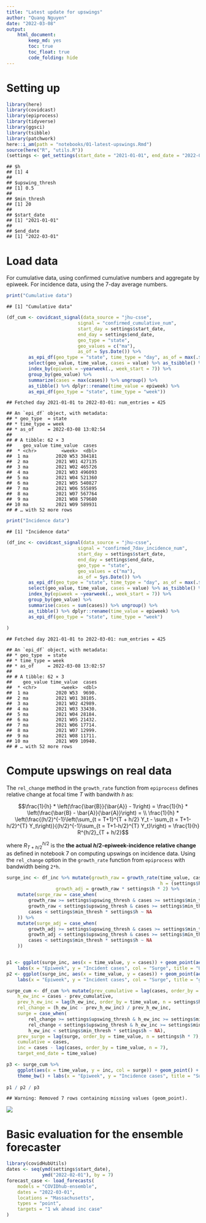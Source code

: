 ```yaml
---
title: "Latest update for upswings"
author: "Quang Nguyen"
date: "2022-03-08"
output:
    html_document:
        keep_md: yes
        toc: true
        toc_float: true
        code_folding: hide
---
```




# Setting up  

```r
library(here)
library(covidcast)
library(epiprocess)
library(tidyverse)
library(ggsci)
library(tsibble)
library(patchwork)
here::i_am(path = "notebooks/01-latest-upswings.Rmd")
source(here("R", "utils.R"))
(settings <- get_settings(start_date = "2021-01-01", end_date = "2022-03-01"))
```

```
## $h
## [1] 4
## 
## $upswing_thresh
## [1] 0.5
## 
## $min_thresh
## [1] 20
## 
## $start_date
## [1] "2021-01-01"
## 
## $end_date
## [1] "2022-03-01"
```
# Load data   

For cumulative data, using confirmed cumulative numbers and aggregate by epiweek. For incidence data, using the 7-day average numbers.  

```r
print("Cumulative data")
```

```
## [1] "Cumulative data"
```

```r
(df_cum <- covidcast_signal(data_source = "jhu-csse", 
                          signal = "confirmed_cumulative_num", 
                          start_day = settings$start_date, 
                          end_day = settings$end_date, 
                          geo_type = "state",
                          geo_values = c("ma"),
                          as_of = Sys.Date()) %>% 
        as_epi_df(geo_type = "state", time_type = "day", as_of = max(.$issue)) %>%
        select(geo_value, time_value, cases = value) %>% as_tsibble() %>% 
        index_by(epiweek = ~yearweek(., week_start = 7)) %>% 
        group_by(geo_value) %>% 
        summarize(cases = max(cases)) %>% ungroup() %>% 
        as_tibble() %>% dplyr::rename(time_value = epiweek) %>% 
        as_epi_df(geo_type = "state", time_type = "week"))
```

```
## Fetched day 2021-01-01 to 2022-03-01: num_entries = 425
```

```
## An `epi_df` object, with metadata:
## * geo_type  = state
## * time_type = week
## * as_of     = 2022-03-08 13:02:54
## 
## # A tibble: 62 × 3
##    geo_value time_value  cases
##  * <chr>         <week>  <dbl>
##  1 ma          2020 W53 384181
##  2 ma          2021 W01 427135
##  3 ma          2021 W02 465726
##  4 ma          2021 W03 496093
##  5 ma          2021 W04 521360
##  6 ma          2021 W05 540827
##  7 ma          2021 W06 555895
##  8 ma          2021 W07 567764
##  9 ma          2021 W08 579680
## 10 ma          2021 W09 589931
## # … with 52 more rows
```

```r
print("Incidence data")
```

```
## [1] "Incidence data"
```

```r
(df_inc <- covidcast_signal(data_source = "jhu-csse", 
                          signal = "confirmed_7dav_incidence_num", 
                          start_day = settings$start_date, 
                          end_day = settings$end_date, 
                          geo_type = "state",
                          geo_values = c("ma"),
                          as_of = Sys.Date()) %>% 
        as_epi_df(geo_type = "state", time_type = "day", as_of = max(.$issue)) %>% 
        select(geo_value, time_value, cases = value) %>% as_tsibble() %>%
        index_by(epiweek = ~yearweek(., week_start = 7)) %>% 
        group_by(geo_value) %>% 
        summarise(cases = sum(cases)) %>% ungroup() %>% 
        as_tibble() %>% dplyr::rename(time_value = epiweek) %>% 
        as_epi_df(geo_type = "state", time_type = "week")
        
)
```

```
## Fetched day 2021-01-01 to 2022-03-01: num_entries = 425
```

```
## An `epi_df` object, with metadata:
## * geo_type  = state
## * time_type = week
## * as_of     = 2022-03-08 13:02:57
## 
## # A tibble: 62 × 3
##    geo_value time_value  cases
##  * <chr>         <week>  <dbl>
##  1 ma          2020 W53  9690.
##  2 ma          2021 W01 38105.
##  3 ma          2021 W02 42989.
##  4 ma          2021 W03 33430.
##  5 ma          2021 W04 28184.
##  6 ma          2021 W05 21432.
##  7 ma          2021 W06 17714.
##  8 ma          2021 W07 12999.
##  9 ma          2021 W08 11711.
## 10 ma          2021 W09 10940.
## # … with 52 more rows
```

# Compute upswings on real data  

The `rel_change` method in the `growth_rate` function from `epiprocess` defines relative change at focal time $T$ with bandwith $h$ as: 

$$\frac{1}{h} * \left(\frac{\bar{B}}{\bar{A}} - 1\right) = \frac{1}{h} * \left(\frac{\bar{B} - \bar{A}}{\bar{A}}\right) = \\ \frac{1}{h} * \left(\frac{(h/2)^{-1}\left(\sum_{t = T+1}^{T + h/2} Y_t - \sum_{t = T+1-h/2}^{T} Y_t\right)}{(h/2)^{-1}\sum_{t = T+1-h/2}^{T} Y_t}\right) = \frac{1}{h} R^{h/2}_{T + h/2}$$

where $R_{T+h/2}^{h/2}$ is the **the actual $h/2$-epiweek-incidence relative change** as defined in notebook 7 on computing upswings on incidence data. Using the `rel_change` option in the `growth_rate` function from `epiprocess` with bandwidth being `2*h`.    


```r
surge_inc <- df_inc %>% mutate(growth_raw = growth_rate(time_value, cases, method = "rel_change", 
                                                        h = (settings$h * 2)), 
                  growth_adj = growth_raw * settings$h * 2) %>%
    mutate(surge_raw = case_when(
        growth_raw >= settings$upswing_thresh & cases >= settings$min_thresh * settings$h ~ TRUE, 
        growth_raw < settings$upswing_thresh & cases >= settings$min_thresh * settings$h ~ FALSE,
        cases < settings$min_thresh * settings$h ~ NA
    )) %>% 
    mutate(surge_adj = case_when(
        growth_adj >= settings$upswing_thresh & cases >= settings$min_thresh * settings$h ~ TRUE, 
        growth_adj < settings$upswing_thresh & cases >= settings$min_thresh * settings$h ~ FALSE,
        cases < settings$min_thresh * settings$h ~ NA
    ))


p1 <- ggplot(surge_inc, aes(x = time_value, y = cases)) + geom_point(aes(col = surge_raw)) + theme_bw() + 
    labs(x = "Epiweek", y = "Incident cases", col = "Surge", title = "Using growth_rate function")
p2 <- ggplot(surge_inc, aes(x = time_value, y = cases)) + geom_point(aes(col = surge_adj)) + theme_bw() + 
    labs(x = "Epiweek", y = "Incident cases", col = "Surge", title = "growth_rate multiplied by bandwith")
```


```r
surge_cum <- df_cum %>% mutate(prev_cumulative = lag(cases, order_by = time_value, n = settings$h), 
    h_ew_inc = cases - prev_cumulative, 
    prev_h_ew_inc = lag(h_ew_inc, order_by = time_value, n = settings$h * 7), 
    rel_change = (h_ew_inc - prev_h_ew_inc) / prev_h_ew_inc, 
    surge = case_when(
        rel_change >= settings$upswing_thresh & h_ew_inc >= settings$min_thresh * settings$h ~ TRUE,
        rel_change < settings$upswing_thresh & h_ew_inc >= settings$min_thresh * settings$h ~ FALSE,
        h_ew_inc < settings$min_thresh * settings$h ~ NA),
    prev_surge = lag(surge, order_by = time_value, n = settings$h * 7), 
    cumulative = cases,
    inc = cases - lag(cases, order_by = time_value, n = 7),
    target_end_date = time_value)

p3 <- surge_cum %>% 
    ggplot(aes(x = time_value, y = inc, col = surge)) + geom_point() + 
    theme_bw() + labs(x = "Epiweek", y = "Incidence cases", title = "Surge calculated using cumulative data") 
    
p1 / p2 / p3    
```

```
## Warning: Removed 7 rows containing missing values (geom_point).
```

![](01-latest-upswings_files/figure-html/surge_cum-1.png)<!-- -->

# Basic evaluation for the ensemble forecaster  


```r
library(covidHubUtils)
dates <- seq(ymd(settings$start_date), 
             ymd("2022-02-01"), by = 7)
forecast_case <- load_forecasts(
    models = "COVIDhub-ensemble", 
    dates = "2022-03-01", 
    locations = "Massachusetts", 
    types = "point", 
    targets = "1 wk ahead inc case"
)
```




